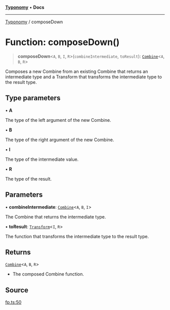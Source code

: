 [**Typonomy**](../README.md) • **Docs**

***

[Typonomy](../globals.md) / composeDown

# Function: composeDown()

> **composeDown**\<`A`, `B`, `I`, `R`\>(`combineIntermediate`, `toResult`): [`Combine`](../type-aliases/Combine.md)\<`A`, `B`, `R`\>

Composes a new Combine from an existing Combine that returns an intermediate type
and a Transform that transforms the intermediate type to the result type.

## Type parameters

• **A**

The type of the left argument of the new Combine.

• **B**

The type of the right argument of the new Combine.

• **I**

The type of the intermediate value.

• **R**

The type of the result.

## Parameters

• **combineIntermediate**: [`Combine`](../type-aliases/Combine.md)\<`A`, `B`, `I`\>

The Combine that returns the intermediate type.

• **toResult**: [`Transform`](../type-aliases/Transform.md)\<`I`, `R`\>

The function that transforms the intermediate type to the result type.

## Returns

[`Combine`](../type-aliases/Combine.md)\<`A`, `B`, `R`\>

- The composed Combine function.

## Source

[fp.ts:50](https://github.com/softcraft-development/typonomy/blob/eea886e2cab97560257369acf8e7d17e5016c6e5/src/fp.ts#L50)
